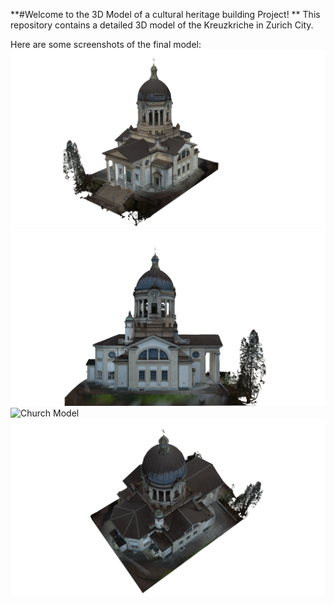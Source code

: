 **#Welcome to the 3D Model of a cultural heritage building Project! **
This repository contains a detailed 3D model of the Kreuzkriche in Zurich City.

Here are some screenshots of the final model:
![Church Model](ModelScreenshots/Full_MODEL_V10.png)
![Church Model](ModelScreenshots/Full_MODEL_V10_2.png)
![Church Model](ModelScreenshots/Full_MODEL_V10_3.png)
![Church Model](ModelScreenshots/Full_MODEL_V10_4.png)



